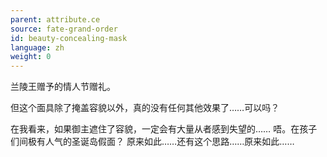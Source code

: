 ```yaml
---
parent: attribute.ce
source: fate-grand-order
id: beauty-concealing-mask
language: zh
weight: 0
---
```


兰陵王赠予的情人节赠礼。

但这个面具除了掩盖容貌以外，真的没有任何其他效果了……可以吗？

在我看来，如果御主遮住了容貌，一定会有大量从者感到失望的……
唔。在孩子们间极有人气的圣诞岛假面？
原来如此……还有这个思路……原来如此……
